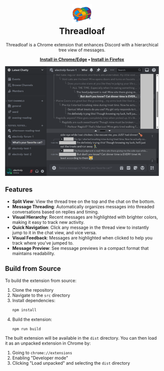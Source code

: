 <h1 align="center"><img src="threadloaf-small.png" width=64><br>Threadloaf</h1>

<p align="center">Threadloaf is a Chrome extension that enhances Discord with a hierarchical tree view of messages.</p>

<p align="center">
<b>
<a href="https://chrome.google.com/webstore/detail/kcmfpchdgmiflfoakcklghddhabhejdn">Install in Chrome/Edge</a> &bull; 
<a href="https://addons.mozilla.org/en-US/firefox/addon/threadloaf/">Install in Firefox</a>
</b>
</p>

<p align="center">
<img src="screenshot.png">
</p>

## Features

- **Split View**: View the thread tree on the top and the chat on the bottom.
- **Message Threading**: Automatically organizes messages into threaded conversations based on replies and timing.
- **Visual Hierarchy**: Recent messages are highlighted with brighter colors, making it easy to track new activity.
- **Quick Navigation**: Click any message in the thread view to instantly jump to it in the chat view, and vice versa.
- **Visual Feedback**: Messages are highlighted when clicked to help you track where you've jumped to.
- **Message Preview**: See message previews in a compact format that maintains readability.

## Build from Source

To build the extension from source:

1. Clone the repository
2. Navigate to the `src` directory
3. Install dependencies:
   ```bash
   npm install
   ```
4. Build the extension:
   ```bash
   npm run build
   ```

The built extension will be available in the `dist` directory. You can then load it as an unpacked extension in Chrome by:
1. Going to `chrome://extensions`
2. Enabling "Developer mode"
3. Clicking "Load unpacked" and selecting the `dist` directory
